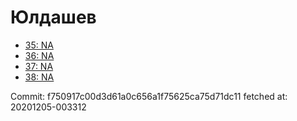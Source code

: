 # Юлдашев
- [35: NA](35.md)
- [36: NA](36.md)
- [37: NA](37.md)
- [38: NA](38.md)

Commit: f750917c00d3d61a0c656a1f75625ca75d71dc11
 fetched at: 20201205-003312
